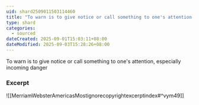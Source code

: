 ```yaml
---
uid: shard2509011503114460
title: "To warn is to give notice or call something to one's attention, especially incoming danger"
type: shard
categories:
  - sourced
dateCreated: 2025-09-01T15:03:11+08:00
dateModified: 2025-09-03T15:28:26+08:00
---
```

To warn is to give notice or call something to one's attention, especially incoming danger

### Excerpt
![[MerriamWebsterAmericasMostignorecopyrightexcerptindex#^vym49]]